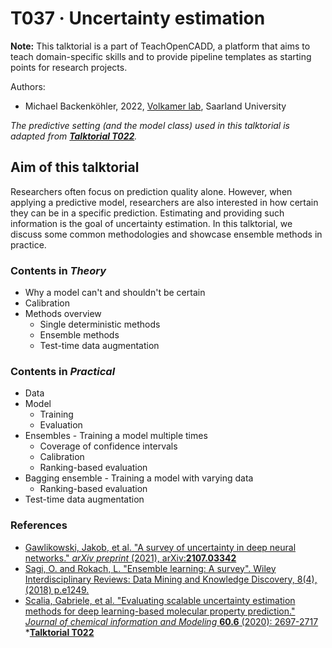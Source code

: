 # T037 · Uncertainty estimation

**Note:** This talktorial is a part of TeachOpenCADD, a platform that aims to teach domain-specific skills and to provide pipeline templates as starting points for research projects.

Authors:

- Michael Backenköhler, 2022, [Volkamer lab](https://volkarmerlab.org), Saarland University


*The predictive setting (and the model class) used in this talktorial is adapted from [__Talktorial T022__](https://github.com/volkamerlab/teachopencadd/blob/master/teachopencadd/talktorials/T022_ligand_based_screening_neural_network/talktorial.ipynb).*


## Aim of this talktorial

Researchers often focus on prediction quality alone. However, when applying a predictive model, researchers are also interested in how certain they can be in a specific prediction. Estimating and providing such information is the goal of uncertainty estimation. In this talktorial, we discuss some common methodologies and showcase ensemble methods in practice.


### Contents in *Theory*

* Why a model can't and shouldn't be certain
* Calibration
* Methods overview
    * Single deterministic methods
    * Ensemble methods
    * Test-time data augmentation


### Contents in *Practical*
* Data
* Model
    * Training
    * Evaluation
* Ensembles - Training a model multiple times
    * Coverage of confidence intervals
    * Calibration
    * Ranking-based evaluation
* Bagging ensemble - Training a model with varying data
    * Ranking-based evaluation
* Test-time data augmentation


### References
* [Gawlikowski, Jakob, et al. "A survey of uncertainty in deep neural networks." _arXiv preprint_ (2021), arXiv:__2107.03342__](https://arxiv.org/abs/2107.03342)
* [Sagi, O. and Rokach, L. "Ensemble learning: A survey". Wiley Interdisciplinary Reviews: Data Mining and Knowledge Discovery, 8(4), (2018) p.e1249.](https://wires.onlinelibrary.wiley.com/doi/abs/10.1002/widm.1249?casa_token=1RRjvfS1_k4AAAAA%3AdR5WbRw9n8cp8wuVWx4j1ygfElNKbIJ9wXSmIeBd3C61pD1TEqX0bqswzRhNl8vY1rLDEhl29dseag)
* [Scalia, Gabriele, et al. "Evaluating scalable uncertainty estimation methods for deep learning-based molecular property prediction." _Journal of chemical information and Modeling_ __60.6__ (2020): 2697-2717](https://pubs.acs.org/doi/pdf/10.1021/acs.jcim.9b00975)
*[__Talktorial T022__](https://github.com/volkamerlab/teachopencadd/blob/master/teachopencadd/talktorials/T022_ligand_based_screening_neural_network/talktorial.ipynb)

